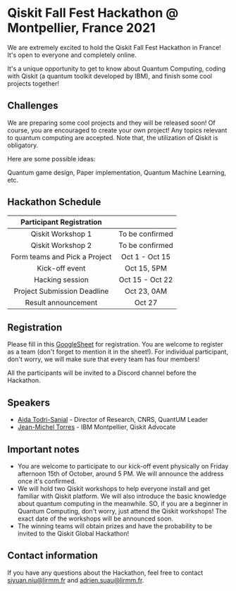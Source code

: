 # Qiskit Fall Fest Hackathon @ Montpellier, France 2021
We are extremely excited to hold the Qiskit Fall Fest Hackathon in France! It's open to everyone and completely online.

It's a unique opportunity to get to know about Quantum Computing, coding with Qiskit (a quantum toolkit developed by IBM), and finish some cool projects together!


## Challenges
We are preparing some cool projects and they will be released soon! Of course, you are encouraged to create your own project! Any topics relevant to quantum computing are accepted. Note that, the utilization of Qiskit is obligatory. 

Here are some possible ideas:

Quantum game design, Paper implementation, Quantum Machine Learning, etc. 


## Hackathon Schedule 
| Participant Registration | |
|:--------------:|:---------------------------------:|
| Qiskit Workshop 1 | To be confirmed |
| Qiskit Workshop 2 | To be confirmed |
| Form teams and Pick a Project | Oct 1 - Oct 15 |
| Kick-off event | Oct 15, 5PM |
| Hacking session | Oct 15 - Oct 22 |
| Project Submission Deadline | Oct 23, 0AM |
| Result announcement | Oct 27|


## Registration
Please fill in this [GoogleSheet](https://docs.google.com/spreadsheets/d/1JBILvFINfyIwExcNm7RvLcHQ0Lh23I0FzVZtiNx7Gb0/edit?usp=sharing) for registration. You are welcome to register as a team (don't forget to mention it in the sheet!). For individual participant, don't worry, we will make sure that every team has four members!

All the participants will be invited to a Discord channel before the Hackathon.

## Speakers 

  * [Aida Todri-Sanial](https://www.lirmm.fr/aida-todri-sanial/) - Director of Research, CNRS, QuantUM Leader
  * [Jean-Michel Torres](https://www.linkedin.com/in/jean-michel-torres/?originalSubdomain=fr) - IBM Montpellier, Qiskit Advocate

## Important notes
  * You are welcome to participate to our kick-off event physically on Friday afternoon 15th of October, around 5 PM. We will announce the address once it's confirmed.
  * We will hold two Qiskit workshops to help everyone install and get familiar with Qiskit platform. We will also introduce the basic knowledge about quantum computing in the meanwhile. SO, if you are a beginner in Quantum Computing, don't worry, just attend the Qiskit workshops! The exact date of the workshops will be announced soon. 
  * The winning teams will obtain prizes and have the probability to be invited to the Qiskit Global Hackathon!
## Contact information
  If you have any questions about the Hackathon, feel free to contact [siyuan.niu@lirmm.fr](mailto:siyuan.niu@lirmm.fr?subject=Qiskit%20Fall%20Fest%20Hackathon) and [adrien.suau@lirmm.fr](mailto:adrien.suau@lirmm.fr?subject=Qiskit%20Fall%20Fest%20Hackathon).


